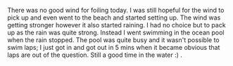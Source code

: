 There was no good wind for foiling today. I was still hopeful for the wind to pick up and even went to the beach and started setting up. The wind was getting stronger however it also started raining. I had no choice but to pack up as the rain was quite strong. 
Instead I went swimming in the ocean pool when the rain stopped. The pool was quite busy and it wasn't possible to swim laps; I just got in and got out in 5 mins when it became obvious that laps are out of the question. Still a good time in the water :) . 